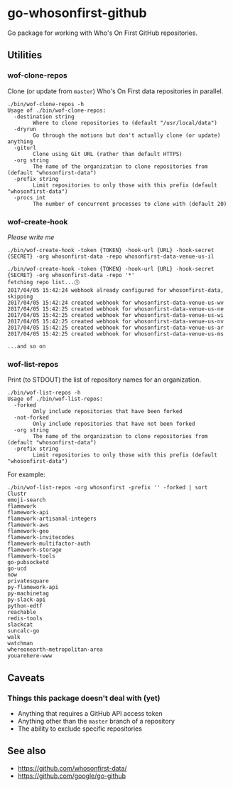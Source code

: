 # go-whosonfirst-github

Go package for working with Who's On First GitHub repositories.

## Utilities

### wof-clone-repos

Clone (or update from `master`) Who's On First data repositories in parallel.

```
./bin/wof-clone-repos -h
Usage of ./bin/wof-clone-repos:
  -destination string
    	Where to clone repositories to (default "/usr/local/data")
  -dryrun
    	Go through the motions but don't actually clone (or update) anything
  -giturl
    	Clone using Git URL (rather than default HTTPS)
  -org string
    	The name of the organization to clone repositories from (default "whosonfirst-data")
  -prefix string
    	Limit repositories to only those with this prefix (default "whosonfirst-data")
  -procs int
    	The number of concurrent processes to clone with (default 20)
```

### wof-create-hook

_Please write me_

```
./bin/wof-create-hook -token {TOKEN} -hook-url {URL} -hook-secret {SECRET} -org whosonfirst-data -repo whosonfirst-data-venue-us-il
```

```
./bin/wof-create-hook -token {TOKEN} -hook-url {URL} -hook-secret {SECRET} -org whosonfirst-data -repo '*'
fetching repo list...🕓 
2017/04/05 15:42:24 webhook already configured for whosonfirst-data, skipping
2017/04/05 15:42:24 created webhook for whosonfirst-data-venue-us-wv
2017/04/05 15:42:25 created webhook for whosonfirst-data-venue-us-ne
2017/04/05 15:42:25 created webhook for whosonfirst-data-venue-us-wi
2017/04/05 15:42:25 created webhook for whosonfirst-data-venue-us-nv
2017/04/05 15:42:25 created webhook for whosonfirst-data-venue-us-ar
2017/04/05 15:42:25 created webhook for whosonfirst-data-venue-us-ms

...and so on
```

### wof-list-repos

Print (to STDOUT) the list of repository names for an organization.

```
./bin/wof-list-repos -h
Usage of ./bin/wof-list-repos:
  -forked
    	Only include repositories that have been forked
  -not-forked
    	Only include repositories that have not been forked
  -org string
    	The name of the organization to clone repositories from (default "whosonfirst-data")
  -prefix string
    	Limit repositories to only those with this prefix (default "whosonfirst-data")
```

For example:

```
./bin/wof-list-repos -org whosonfirst -prefix '' -forked | sort
Clustr
emoji-search
flamework
flamework-api
flamework-artisanal-integers
flamework-aws
flamework-geo
flamework-invitecodes
flamework-multifactor-auth
flamework-storage
flamework-tools
go-pubsocketd
go-ucd
now
privatesquare
py-flamework-api
py-machinetag
py-slack-api
python-edtf
reachable
redis-tools
slackcat
suncalc-go
walk
watchman
whereonearth-metropolitan-area
youarehere-www
```

## Caveats

### Things this package doesn't deal with (yet)

* Anything that requires a GitHub API access token
* Anything other than the `master` branch of a repository
* The ability to exclude specific repositories

## See also

* https://github.com/whosonfirst-data/
* https://github.com/google/go-github
